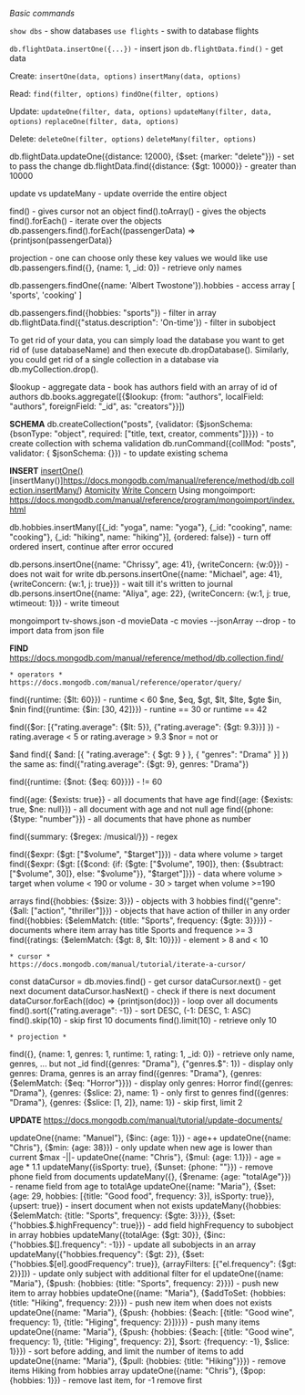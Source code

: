 *Basic commands*

`show dbs` - show databases
`use flights` - swith to database flights

`db.flightData.insertOne({...})` - insert json
`db.flightData.find()` - get data

Create:
`insertOne(data, options)`
`insertMany(data, options)`

Read:
`find(filter, options)`
`findOne(filter, options)`

Update:
`updateOne(filter, data, options)`
`updateMany(filter, data, options)`
`replaceOne(filter, data, options)`

Delete:
`deleteOne(filter, options)`
`deleteMany(filter, options)`


db.flightData.updateOne({distance: 12000}, {$set: {marker: "delete"}}) - set to pass the change
db.flightData.find({distance: {$gt: 10000}} - greater than 10000

update vs updateMany - update override the entire object

find() - gives cursor not an object
find().toArray() - gives the objects
find().forEach() - iterate over the objects
db.passengers.find().forEach((passengerData) => {printjson(passengerData)}

projection - one can choose only these key values we would like use
db.passengers.find({}, {name: 1, _id: 0}) - retrieve only names

db.passengers.findOne({name: 'Albert Twostone'}).hobbies - access array
[ 'sports', 'cooking' ]

db.passengers.find({hobbies: "sports"}) - filter in array
db.flightData.find({"status.description": 'On-time'}) - filter in subobject


To get rid of your data, you can simply load the database you want to get rid of (use databaseName) and then execute db.dropDatabase().
Similarly, you could get rid of a single collection in a database via db.myCollection.drop().


$lookup - aggregate data - book has authors field with an array of id of authors
db.books.aggregate([{$lookup: {from: "authors", localField: "authors", foreignField: "_id", as: "creators"}}])

**SCHEMA**
db.createCollection("posts", {validator: {$jsonSchema: {bsonType: "object", required: ["title, text, creator, comments"]}}}) - to create collection with schema validation
db.runCommand({collMod: "posts",   validator: { $jsonSchema: {}}) - to update existing schema


**INSERT**
    [insertOne()](https://docs.mongodb.com/manual/reference/method/db.collection.insertOne/)
    [insertMany()]https://docs.mongodb.com/manual/reference/method/db.collection.insertMany/)
    [Atomicity](https://docs.mongodb.com/manual/core/write-operations-atomicity/#atomicity)
    [Write Concern](https://docs.mongodb.com/manual/reference/write-concern/)
    Using mongoimport: https://docs.mongodb.com/manual/reference/program/mongoimport/index.html


db.hobbies.insertMany([{_id: "yoga", name: "yoga"}, {_id: "cooking", name: "cooking"}, {_id: "hiking", name: "hiking"}], {ordered: false}) - turn off ordered insert, continue after error occured

db.persons.insertOne({name: "Chrissy", age: 41}, {writeConcern: {w:0}}) - does not wait for  write 
db.persons.insertOne({name: "Michael", age: 41}, {writeConcern: {w:1, j: true}}) - wait till it's written to journal
db.persons.insertOne({name: "Aliya", age: 22}, {writeConcern: {w:1, j: true, wtimeout: 1}}) - write timeout

mongoimport tv-shows.json -d movieData -c movies --jsonArray --drop - to import data from json file


**FIND**
    https://docs.mongodb.com/manual/reference/method/db.collection.find/

    * operators *
    https://docs.mongodb.com/manual/reference/operator/query/

find({runtime: {$lt: 60}}) - runtime < 60
$ne, $eq, $gt, $lt, $lte, $gte
$in, $nin
find({runtime: {$in: [30, 42]}}) - runtine == 30 or runtime == 42

find({$or: [{"rating.average": {$lt: 5}}, {"rating.average": {$gt: 9.3}}] }) - rating.average < 5 or rating.average > 9.3
$nor = not or

$and
find({ $and: [{ "rating.average": { $gt: 9 } }, { "genres": "Drama" }] })
the same as:
find({"rating.average": {$gt: 9}, genres: "Drama"})

find({runtime: {$not: {$eq: 60}}}) - != 60


find({age: {$exists: true}} - all documents that have age
find({age: {$exists: true, $ne: null}}) - all document with age and not null age
find({phone: {$type: "number"}}) - all documents that have phone as number


find({summary: {$regex: /musical/}}) - regex

find({$expr: {$gt: ["$volume", "$target"]}}) - data where volume > target
find({$expr: {$gt: [{$cond: {if: {$gte: ["$volume", 190]}, then: {$subtract: ["$volume", 30]}, else: "$volume"}}, "$target"]}}) - data where volume > target when volume < 190 or volume - 30 > target when volume >=190
        
arrays
find({hobbies: {$size: 3}}) - objects with 3 hobbies
find({"genre": {$all: ["action", "thriller"]}}) - objects that have action of thiller in any order
find({hobbies: {$elemMatch: {title: "Sports", frequency: {$gte: 3}}}}) - documents where item array has title Sports and frequence >= 3
find({ratings: {$elemMatch: {$gt: 8, $lt: 10}}}) - element > 8 and < 10

    * cursor *
    https://docs.mongodb.com/manual/tutorial/iterate-a-cursor/
const dataCursor = db.movies.find() - get cursor
dataCursor.next() - get next document
dataCursor.hasNext() - check if there is next document
dataCursor.forEach((doc) => {printjson(doc)}) - loop over all documents
find().sort({"rating.average": -1}) - sort DESC, (-1: DESC, 1: ASC)
find().skip(10) - skip first 10 documents
find().limit(10) - retrieve only 10

    * projection *
find({}, {name: 1, genres: 1, runtime: 1, rating: 1, _id: 0}) - retrieve only name, genres, ... but not _id
find({genres: "Drama"}, {"genres.$": 1}) - display only genres: Drama, genres is an array
find({genres: "Drama"}, {genres: {$elemMatch: {$eq: "Horror"}}}) - display only genres: Horror
find({genres: "Drama"}, {genres: {$slice: 2}, name: 1} - only first to genres
find({genres: "Drama"}, {genres: {$slice: [1, 2]}, name: 1}) - skip first, limit 2


**UPDATE**
    https://docs.mongodb.com/manual/tutorial/update-documents/
    
updateOne({name: "Manuel"}, {$inc: {age: 1}}) - age++
updateOne({name: "Chris"}, {$min: {age: 38}}) - only update when new age is lower than current
$max -||-
updateOne({name: "Chris"}, {$mul: {age: 1.1}}) - age = age * 1.1
updateMany({isSporty: true}, {$unset: {phone: ""}}) - remove phone field from documents
updateMany({}, {$rename: {age: "totalAge"}}) - rename field from age to totalAge
updateOne({name: "Maria"}, {$set: {age: 29, hobbies: [{title: "Good food", frequency: 3}], isSporty: true}}, {upsert: true}) - insert document when not exists
updateMany({hobbies: {$elemMatch: {title: "Sports", frequency: {$gte: 3}}}}, {$set: {"hobbies.$.highFrequency": true}}) - add field highFrequency to subobject in array hobbies
updateMany({totalAge: {$gt: 30}}, {$inc: {"hobbies.$[].frequency": -1}}) - update all subobjects in an array
updateMany({"hobbies.frequency": {$gt: 2}}, {$set: {"hobbies.$[el].goodFrequency": true}}, {arrayFilters: [{"el.frequency": {$gt: 2}}]}) - update only subject with additional filter for el
updateOne({name: "Maria"}, {$push: {hobbies: {title: "Sports", frequency: 2}}}) - push new item to array hobbies
updateOne({name: "Maria"}, {$addToSet: {hobbies: {title: "Hiking", frequency: 2}}}) - push new item when does not exists
updateOne({name: "Maria"}, {$push: {hobbies: {$each: [{title: "Good wine", frequency: 1}, {title: "Higing", frequency: 2}]}}}) - push many items
updateOne({name: "Maria"}, {$push: {hobbies: {$each: [{title: "Good wine", frequency: 1}, {title: "Higing", frequency: 2}], $sort: {frequency: -1}, $slice: 1}}}) - sort before adding, and limit the number of items to add
updateOne({name: "Maria"}, {$pull: {hobbies: {title: "Hiking"}}}) - remove items Hiking from hobbies array
updateOne({name: "Chris"}, {$pop: {hobbies: 1}}) - remove last item, for -1 remove first



